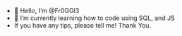 - 👋 Hello, I’m @Fr0GGI3
- 🌱 I’m currently learning how to code using SQL, and JS
- If you have any tips, please tell me! Thank You.
<!---
Fr0GGI3/Fr0GGI3 is a ✨ special ✨ repository because its `README.md` (this file) appears on your GitHub profile.
You can click the Preview link to take a look at your changes.
--->
